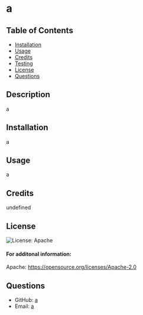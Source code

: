 
  # a

  ## Table of Contents
  * [Installation](#installation)
  * [Usage](#usage)
  * [Credits](#credits)
  * [Testing](#test)
  * [License](#license)
  * [Questions](#questions)

  ## Description
  a
  
  ## Installation
  a

  ## Usage
  a

  ## Credits
  undefined

  ## License
  ![License: Apache](https://img.shields.io/badge/license-Apache-green?style=for-the-badge&logo=appveyor)

  #### For additonal information: <br>
  Apache:
  https://opensource.org/licenses/Apache-2.0

  ## Questions
  * GitHub: [a](https://github.com/a)
  * Email: [a](mailto:a)


